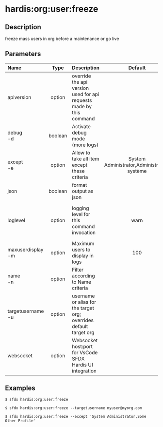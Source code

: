 <!-- This file has been generated with command 'sfdx hardis:doc:plugin:generate'. Please do not update it manually or it may be overwritten -->
# hardis:org:user:freeze

## Description

freeze mass users in org before a maintenance or go live

## Parameters

|Name|Type|Description|Default|Required|Options|
|:---|:--:|:----------|:-----:|:------:|:-----:|
|apiversion|option|override the api version used for api requests made by this command||||
|debug<br/>-d|boolean|Activate debug mode (more logs)||||
|except<br/>-e|option|Allow to take all item except these criteria|System Administrator,Administrateur système|||
|json|boolean|format output as json||||
|loglevel|option|logging level for this command invocation|warn||trace<br/>debug<br/>info<br/>warn<br/>error<br/>fatal|
|maxuserdisplay<br/>-m|option|Maximum users to display in logs|100|||
|name<br/>-n|option|Filter according to Name criteria||||
|targetusername<br/>-u|option|username or alias for the target org; overrides default target org||||
|websocket|option|Websocket host:port for VsCode SFDX Hardis UI integration||||

## Examples

```shell
$ sfdx hardis:org:user:freeze
```

```shell
$ sfdx hardis:org:user:freeze --targetusername myuser@myorg.com
```

```shell
$ sfdx hardis:org:user:freeze --except 'System Administrator,Some Other Profile'
```


